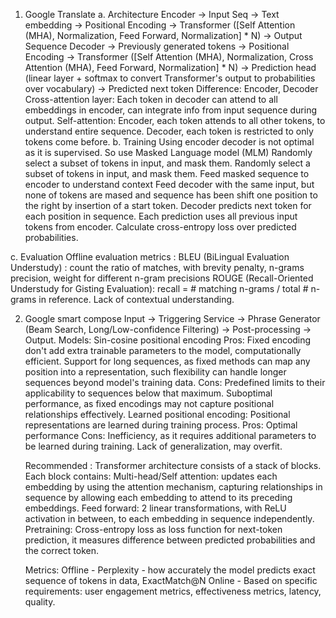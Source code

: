 1. Google Translate
  a. Architecture
    Encoder -> Input Seq -> Text embedding -> Positional Encoding -> Transformer ([Self Attention (MHA), Normalization, Feed Forward, Normalization] * N) -> Output Sequence
    Decoder -> Previously generated tokens -> Positional Encoding -> Transformer ([Self Attention (MHA), Normalization, Cross Attention (MHA), Feed Forward, Normalization] * N) -> Prediction head (linear layer + softmax to convert Transformer's output to probabilities over vocabulary) -> Predicted next token
    Difference: Encoder, Decoder
    Cross-attention layer: Each token in decoder can attend to all embeddings in encoder, can integrate info from input sequence during output.
    Self-attention: Encoder, each token attends to all other tokens, to understand entire sequence. Decoder, each token is restricted to only tokens come before.
  b. Training
     Using encoder decoder is not optimal as it is supervised. So use Masked Language model (MLM) 
     Randomly select a subset of tokens in input, and mask them.
     Randomly select a subset of tokens in input, and mask them.
     Feed masked sequence to encoder to understand context
     Feed decoder with the same input, but none of tokens are mased and sequence has been shift one position to the right by insertion of a start token.
     Decoder predicts next token for each position in sequence. Each prediction uses all previous input tokens from encoder.
     Calculate cross-entropy loss over predicted probabilities.
   
  c. Evaluation
    Offline evaluation metrics :
    BLEU (BiLingual Evaluation Understudy) :  count the ratio of matches, with brevity penalty, n-grams precision, weight for different n-gram precisions
    ROUGE (Recall-Oriented Understudy for Gisting Evaluation): recall = # matching n-grams / total # n-grams in reference. Lack of contextual understanding.
  
2. Google smart compose
   Input -> Triggering Service -> Phrase Generator (Beam Search, Long/Low-confidence Filtering) -> Post-processing -> Output.
   Models:
    Sin-cosine positional encoding
    Pros: Fixed encoding don't add extra trainable parameters to the model, computationally efficient. Support for long sequences, as fixed methods can map any position into a representation, such flexibility can handle longer sequences beyond model's training data.
    Cons: Predefined limits to their applicability to sequences below that maximum. Suboptimal performance, as fixed encodings may not capture positional relationships effectively.
    Learned positional encoding: Positional representations are learned during training process.
    Pros: Optimal performance
    Cons: Inefficiency, as it requires additional parameters to be learned during training. Lack of generalization, may overfit.
    
    Recommended :
    Transformer architecture consists of a stack of blocks. Each block contains:
    Multi-head/Self attention: updates each embedding by using the attention mechanism, capturing relationships in sequence by allowing each embedding to attend to its preceding embeddings.
    Feed forward: 2 linear transformations, with ReLU activation in between, to each embedding in sequence independently.
    Pretraining: Cross-entropy loss as loss function for next-token prediction, it measures difference between predicted probabilities and the correct token.  
    
    Metrics:
    Offline - Perplexity - how accurately the model predicts exact sequence of tokens in data, ExactMatch@N
    Online - Based on specific requirements: user engagement metrics, effectiveness metrics, latency, quality.
